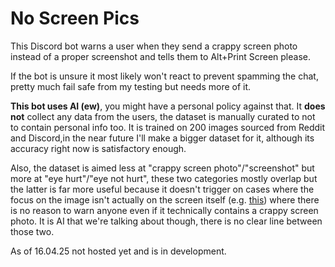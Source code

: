 # No Screen Pics
This Discord bot warns a user when they send a crappy screen photo instead of a proper screenshot and tells them to Alt+Print Screen please.

If the bot is unsure it most likely won't react to prevent spamming the chat, pretty much fail safe from my testing but needs more of it. 

**This bot uses AI (ew)**, you might have a personal policy against that. It **does not** collect any data from the users, the dataset is manually curated to not to contain personal info too.
It is trained on 200 images sourced from Reddit and Discord,in the near future I'll make a bigger dataset for it, although its accuracy right now is satisfactory enough. 

Also, the dataset is aimed less at "crappy screen photo"/"screenshot" but more at "eye hurt"/"eye not hurt", these two categories mostly overlap but the latter is far more useful because it doesn't trigger on cases where the focus on the image isn't actually on the screen itself (e.g. [this](https://i.imgur.com/tVyk7Xh.jpeg)) where there is no reason to warn anyone even if it technically contains a crappy screen photo. It is AI that we're talking about though, there is no clear line between those two.

As of 16.04.25 not hosted yet and is in development.
